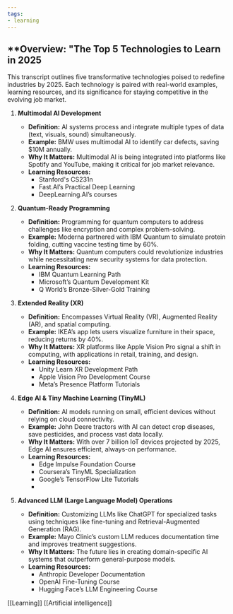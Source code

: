```yaml
---
tags:
- learning
---
```


## **Overview: "The Top 5 Technologies to Learn in 2025

This transcript outlines five transformative technologies poised to redefine industries by 2025. Each technology is paired with real-world examples, learning resources, and its significance for staying competitive in the evolving job market.

1. **Multimodal AI Development**

    - **Definition:** AI systems process and integrate multiple types of data (text, visuals, sound) simultaneously.
    - **Example:** BMW uses multimodal AI to identify car defects, saving $10M annually.
    - **Why It Matters:** Multimodal AI is being integrated into platforms like Spotify and YouTube, making it critical for job market relevance.
    - **Learning Resources:**
        - Stanford's CS231n
        - Fast.AI’s Practical Deep Learning
        - DeepLearning.AI’s courses

1. **Quantum-Ready Programming**

    - **Definition:** Programming for quantum computers to address challenges like encryption and complex problem-solving.
    - **Example:** Moderna partnered with IBM Quantum to simulate protein folding, cutting vaccine testing time by 60%.
    - **Why It Matters:** Quantum computers could revolutionize industries while necessitating new security systems for data protection.
    - **Learning Resources:**
        - IBM Quantum Learning Path
        - Microsoft’s Quantum Development Kit
        - Q World’s Bronze-Silver-Gold Training

1. **Extended Reality (XR)**

    - **Definition:** Encompasses Virtual Reality (VR), Augmented Reality (AR), and spatial computing.
    - **Example:** IKEA’s app lets users visualize furniture in their space, reducing returns by 40%.
    - **Why It Matters:** XR platforms like Apple Vision Pro signal a shift in computing, with applications in retail, training, and design.
    - **Learning Resources:**
        - Unity Learn XR Development Path
        - Apple Vision Pro Development Course
        - Meta’s Presence Platform Tutorials

1. **Edge AI & Tiny Machine Learning (TinyML)**

    - **Definition:** AI models running on small, efficient devices without relying on cloud connectivity.
    - **Example:** John Deere tractors with AI can detect crop diseases, save pesticides, and process vast data locally.
    - **Why It Matters:** With over 7 billion IoT devices projected by 2025, Edge AI ensures efficient, always-on performance.
    - **Learning Resources:**
        - Edge Impulse Foundation Course
        - Coursera’s TinyML Specialization
        - Google’s TensorFlow Lite Tutorials
        -
1. **Advanced LLM (Large Language Model) Operations**

    - **Definition:** Customizing LLMs like ChatGPT for specialized tasks using techniques like fine-tuning and Retrieval-Augmented Generation (RAG).
    - **Example:** Mayo Clinic’s custom LLM reduces documentation time and improves treatment suggestions.
    - **Why It Matters:** The future lies in creating domain-specific AI systems that outperform general-purpose models.
    - **Learning Resources:**
        - Anthropic Developer Documentation
        - OpenAI Fine-Tuning Course
        - Hugging Face’s LLM Engineering Course

[[Learning]]  [[Artificial intelligence]]